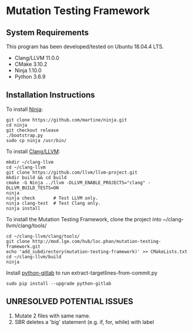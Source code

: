 # Mutation Testing Framework

## System Requirements

This program has been developed/tested on Ubuntu 18.04.4 LTS.

- Clang/LLVM 11.0.0
- CMake 3.10.2
- Ninja 1.10.0
- Python 3.6.9

## Installation Instructions

To install [Ninja](https://ninja-build.org/):

```
git clone https://github.com/martine/ninja.git
cd ninja
git checkout release
./bootstrap.py
sudo cp ninja /usr/bin/
```

To install [Clang/LLVM](https://clang.llvm.org/docs/LibASTMatchersTutorial.html):

```
mkdir ~/clang-llvm
cd ~/clang-llvm
git clone https://github.com/llvm/llvm-project.git
mkdir build && cd build
cmake -G Ninja ../llvm -DLLVM_ENABLE_PROJECTS="clang" -DLLVM_BUILD_TESTS=ON
ninja
ninja check       # Test LLVM only.
ninja clang-test  # Test Clang only.
ninja install
```

To install the Mutation Testing Framework, clone the project into ~/clang-llvm/clang/tools/

```
cd ~/clang-llvm/clang/tools/
git clone http://mod.lge.com/hub/loc.phan/mutation-testing-framework.git
echo 'add_subdirectory(mutation-testing-framework)' >> CMakeLists.txt
cd ~/clang-llvm/build
ninja
```

Install [python-gitlab](https://python-gitlab.readthedocs.io/en/stable/index.html) to run extract-targetlines-from-commit.py 

```
sudo pip install --upgrade python-gitlab
```

## UNRESOLVED POTENTIAL ISSUES

1. Mutate 2 files with same name.
2. SBR deletes a 'big' statement (e.g. if, for, while) with label
